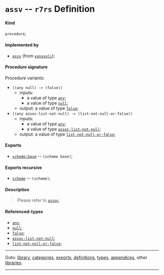 

<a id='definition__r7rs__assv'></a>

# `assv` -- `r7rs` Definition


<a id='definition__r7rs__assv__kind'></a>

#### Kind

`procedure`;


<a id='definition__r7rs__assv__implemented-by'></a>

#### Implemented by

 * [`assv`](../../vonuvoli/definitions/assv.md#definition__vonuvoli__assv) (from [`vonuvoli`](../../vonuvoli/_index.md#library__vonuvoli));


<a id='definition__r7rs__assv__procedure-signature'></a>

#### Procedure signature

Procedure variants:
 * `((any null) -> (false))`
   * inputs:
     * a value of type [`any`](../../r7rs/types/any.md#type__r7rs__any);
     * a value of type [`null`](../../r7rs/types/null.md#type__r7rs__null);
   * output: a value of type [`false`](../../r7rs/types/false.md#type__r7rs__false);
 * `((any assoc-list-not-null) -> (list-not-null-or-false))`
   * inputs:
     * a value of type [`any`](../../r7rs/types/any.md#type__r7rs__any);
     * a value of type [`assoc-list-not-null`](../../r7rs/types/assoc-list-not-null.md#type__r7rs__assoc-list-not-null);
   * output: a value of type [`list-not-null-or-false`](../../r7rs/types/list-not-null-or-false.md#type__r7rs__list-not-null-or-false);


<a id='definition__r7rs__assv__exports'></a>

#### Exports

 * [`scheme:base`](../../r7rs/exports/scheme_3a_base.md#export__r7rs__scheme_3a_base) -- `(scheme base)`;


<a id='definition__r7rs__assv__exports-recursive'></a>

#### Exports recursive

 * [`scheme`](../../r7rs/exports/scheme.md#export__r7rs__scheme) -- `(scheme)`;


<a id='definition__r7rs__assv__description'></a>

#### Description

> Please refer to [`assoc`](../../r7rs/definitions/assoc.md#definition__r7rs__assoc).


<a id='definition__r7rs__assv__referenced-types'></a>

#### Referenced-types

 * [`any`](../../r7rs/types/any.md#type__r7rs__any);
 * [`null`](../../r7rs/types/null.md#type__r7rs__null);
 * [`false`](../../r7rs/types/false.md#type__r7rs__false);
 * [`assoc-list-not-null`](../../r7rs/types/assoc-list-not-null.md#type__r7rs__assoc-list-not-null);
 * [`list-not-null-or-false`](../../r7rs/types/list-not-null-or-false.md#type__r7rs__list-not-null-or-false);

----

Goto: [library](../../r7rs/_index.md#library__r7rs), [categories](../../r7rs/categories/_index.md#toc__r7rs__categories), [exports](../../r7rs/exports/_index.md#toc__r7rs__exports), [definitions](../../r7rs/definitions/_index.md#toc__r7rs__definitions), [types](../../r7rs/types/_index.md#toc__r7rs__types), [appendices](../../r7rs/appendices/_index.md#toc__r7rs__appendices), other [libraries](../../_libraries.md#toc__libraries).

----

